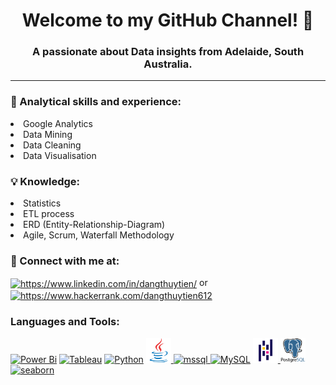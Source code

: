 <h1 align="center"> Welcome to my GitHub Channel! 👋 </h1>
<h3 align="center">A passionate about Data insights from Adelaide, South Australia.</h3>
<hr>

<h3 align='left'> 🎯 Analytical skills and experience: </h3>
<li> Google Analytics </li>
<li> Data Mining</li>
<li> Data Cleaning </li>
<li> Data Visualisation</li>

<h3 align='left'> 💡 Knowledge: </h3>
<li> Statistics</li>
<li> ETL process</li>
<li> ERD (Entity-Relationship-Diagram)</li>
<li> Agile, Scrum, Waterfall Methodology </li>

<h3 align="left"> 📩 Connect with me at:</h3>
</i>
<p align="left">
<a href="https://linkedin.com/in/https://www.linkedin.com/in/dangthuytien/" target="blank"><img align="center" src="https://raw.githubusercontent.com/rahuldkjain/github-profile-readme-generator/master/src/images/icons/Social/linked-in-alt.svg" alt="https://www.linkedin.com/in/dangthuytien/" height="30" width="40" /></a> or 
<a href="https://www.hackerrank.com/https://www.hackerrank.com/dangthuytien612" target="blank"><img align="center" src="https://raw.githubusercontent.com/rahuldkjain/github-profile-readme-generator/master/src/images/icons/Social/hackerrank.svg" alt="https://www.hackerrank.com/dangthuytien612" height="30" width="40" /></a>
</p>

<h3 align="left">Languages and Tools:</h3>
<p align="left"> 
  <a href="https://powerbi.microsoft.com/en-us/" rel="nofollow"><img src="https://camo.githubusercontent.com/b6ba38d7aaa9df63ec7f527e0024d666adc462f668f8c14f75b8bacee2c844ee/68747470733a2f2f70726f66696c696e61746f722e7269736861762e6465762f736b696c6c732d6173736574732f706f77657262692e706e67" alt="Power Bi" height="75" data-canonical-src="https://profilinator.rishav.dev/skills-assets/powerbi.png" style="max-width: 100%;"></a>
  <a href="https://www.tableau.com/" rel="nofollow"><img src="https://camo.githubusercontent.com/ca068225c88633e9391b8bfc7a1dabeea5060afce88f6a126fb89c1ab18666d9/68747470733a2f2f70726f66696c696e61746f722e7269736861762e6465762f736b696c6c732d6173736574732f7461626c6561752e737667" alt="Tableau" height="75" data-canonical-src="https://profilinator.rishav.dev/skills-assets/tableau.svg" style="max-width: 100%;"></a> 
  <a href="https://www.python.org/" rel="nofollow"><img src="https://camo.githubusercontent.com/d10e5aa8ba67f1eb109da4e98cd75adfa42df2e6019f8222cfa14c0088ac674d/68747470733a2f2f70726f66696c696e61746f722e7269736861762e6465762f736b696c6c732d6173736574732f707974686f6e2d6f726967696e616c2e737667" alt="Python" height="75" data-canonical-src="https://profilinator.rishav.dev/skills-assets/python-original.svg" style="max-width: 100%;"></a>
  <a href="https://www.java.com" target="_blank" rel="noreferrer"> <img src="https://raw.githubusercontent.com/devicons/devicon/master/icons/java/java-original.svg" alt="java" width="40" height="40"/> </a> <a href="https://www.microsoft.com/en-us/sql-server" target="_blank" rel="noreferrer"> <img src="https://www.svgrepo.com/show/303229/microsoft-sql-server-logo.svg" alt="mssql" width="40" height="40"/> </a>
  <a href="https://www.mysql.com/" rel="nofollow"><img src="https://camo.githubusercontent.com/ef8a5aaa11f861e3692439d030c83a18d6d5ebc387d6e74ca4bba728aaeac7ad/68747470733a2f2f70726f66696c696e61746f722e7269736861762e6465762f736b696c6c732d6173736574732f6d7973716c2d6f726967696e616c2d776f72646d61726b2e737667" alt="MySQL" height="75" data-canonical-src="https://profilinator.rishav.dev/skills-assets/mysql-original-wordmark.svg" style="max-width: 100%;"></a>
  <a href="https://pandas.pydata.org/" target="_blank" rel="noreferrer"> <img src="https://raw.githubusercontent.com/devicons/devicon/2ae2a900d2f041da66e950e4d48052658d850630/icons/pandas/pandas-original.svg" alt="pandas" width="40" height="40"/> </a> <a href="https://www.postgresql.org" target="_blank" rel="noreferrer"> <img src="https://raw.githubusercontent.com/devicons/devicon/master/icons/postgresql/postgresql-original-wordmark.svg" alt="postgresql" width="40" height="40"/> </a> 
 <a href="https://seaborn.pydata.org/" target="_blank" rel="noreferrer"> <img src="https://seaborn.pydata.org/_images/logo-mark-lightbg.svg" alt="seaborn" width="40" height="40"/> </a> </p>


